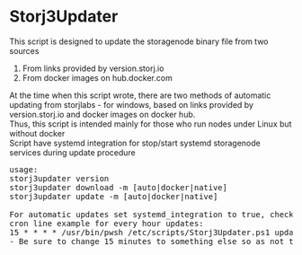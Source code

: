 <h1>Storj3Updater</h1>

This script is designed to update the storagenode binary file from two sources
1. From links provided by version.storj.io
2. From docker images on hub.docker.com

At the time when this script wrote, there are two methods of automatic updating from storjlabs - for windows, based on links provided by version.storj.io and docker images on docker hub.<br/>
Thus, this script is intended mainly for those who run nodes under Linux but without docker <br/>
Script have systemd integration for stop/start systemd storagenode services during update procedure <br/>

<pre>
usage:
storj3updater version
storj3updater download -m [auto|docker|native]
storj3updater update -m [auto|docker|native]

For automatic updates set systemd_integration to true, check service_pattern and add command to cron
cron line example for every hour updates:
15 * * * * /usr/bin/pwsh /etc/scripts/Storj3Updater.ps1 update 2>&1 >>/var/log/storj/updater.log
- Be sure to change 15 minutes to something else so as not to create peak loads on the update servers
</pre>
